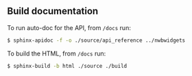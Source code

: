 ## Build documentation

To run auto-doc for the API, from `/docs` run:
```bash
$ sphinx-apidoc -f -o ./source/api_reference ../nwbwidgets
```

To build the HTML, from `/docs` run:
```bash
$ sphinx-build -b html ./source ./build
```

